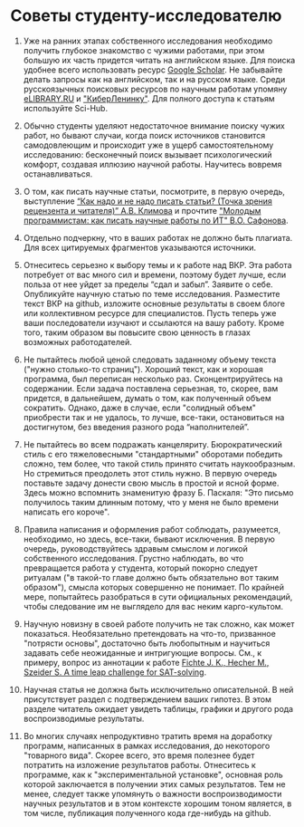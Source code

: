 ﻿# Советы студенту-исследователю

1. Уже на ранних этапах собственного исследования необходимо получить глубокое знакомство с чужими работами, при этом большую их часть придется читать на английском языке. Для поиска удобнее всего использовать ресурс [Google Scholar](https://scholar.google.com/). Не забывайте делать запросы как на английском, так и на русском языке. Среди русскоязычных поисковых ресурсов по научным работам упомяну [eLIBRARY.RU](https://www.elibrary.ru/defaultx.asp) и ["КиберЛенинку"](https://cyberleninka.ru/). Для полного доступа к статьям используйте Sci-Hub. 

1. Обычно студенты уделяют недостаточное внимание поиску чужих работ, но бывают случаи, когда поиск источников становится самодовлеющим и происходит уже в ущерб самостоятельному исследованию: бесконечный поиск вызывает психологический комфорт, создавая иллюзию научной работы. Научитесь вовремя останавливаться.

1. О том, как писать научные статьи, посмотрите, в первую очередь, выступление [“Как надо и не надо писать статьи? (Точка зрения рецензента и читателя)” А.В. Климова](https://www.youtube.com/watch?v=iZkeoNVVUiw) и прочтите ["Молодым программистам: как писать научные работы по ИТ" В.О. Сафонова](http://cte.eltech.ru/ojs/index.php/kio/article/view/1119/1116).

1. Отдельно подчеркну, что в ваших работах не должно быть плагиата. Для всех цитируемых фрагментов указываются источники.

1. Отнеситесь серьезно к выбору темы и к работе над ВКР. Эта работа потребует от вас много сил и времени, поэтому будет лучше, если польза от нее уйдет за пределы “сдал и забыл”. Заявите о себе. Опубликуйте научную статью по теме исследования. Разместите текст ВКР на github, изложите основные результаты в своем блоге или коллективном ресурсе для специалистов. Пусть теперь уже ваши последователи изучают и ссылаются на вашу работу. Кроме того, таким образом вы повысите свою ценность в глазах возможных работодателей.

1. Не пытайтесь любой ценой следовать заданному объему текста ("нужно столько-то страниц"). Хороший текст, как и хорошая программа, был переписан несколько раз. Сконцентрируйтесь на содержании. Если задача поставлена серьезная, то, скорее, вам придется, в дальнейшем, думать о том, как полученный объем сократить. Однако, даже в случае, если "солидный объем" приобрести так и не удалось, то лучше, все-таки, остановиться на достигнутом, без введения разного рода “наполнителей”.

1. Не пытайтесь во всем подражать канцеляриту. Бюрократический стиль с его тяжеловесными "стандартными" оборотами победить сложно, тем более, что такой стиль принято считать наукообразным. Но стремиться преодолеть этот стиль нужно. В первую очередь поставьте задачу донести свою мысль в простой и ясной форме. Здесь можно вспомнить знаменитую фразу Б. Паскаля: "Это письмо получилось таким длинным потому, что у меня не было времени написать его короче".

1. Правила написания и оформления работ соблюдать, разумеется, необходимо, но здесь, все-таки, бывают исключения. В первую очередь, руководствуйтесь здравым смыслом и логикой собственного исследования. Грустно наблюдать, во что превращается работа у студента, который покорно следует ритуалам ("в такой-то главе должно быть обязательно вот таким образом"), смысла которых совершенно не понимает. По крайней мере, попытайтесь разобраться в сути официальных рекомендаций, чтобы следование им не выглядело для вас неким карго-культом.

1. Научную новизну в своей работе получить не так сложно, как может показаться. Необязательно претендовать на что-то, призванное "потрясти основы", достаточно быть любопытным и научиться задавать себе неожиданные и интригующие вопросы. См., к примеру, вопрос из аннотации к работе [Fichte J. K., Hecher M., Szeider S. A time leap challenge for SAT-solving](https://arxiv.org/abs/2008.02215).

1. Научная статья не должна быть исключительно описательной. В ней присутствует раздел с подтверждением ваших гипотез. В этом разделе читатель ожидает увидеть таблицы, графики и другого рода воспроизводимые результаты.

1. Во многих случаях непродуктивно тратить время на доработку программ, написанных в рамках исследования, до некоторого "товарного вида". Скорее всего, это время полезнее будет потратить на изложение результатов работы. Отнеситесь к программе, как к "экспериментальной установке", основная роль которой заключается в получении этих самых результатов. Тем не менее, следует также упомянуть о важности воспроизводимости научных результатов и в этом контексте хорошим тоном является, в том числе, публикация полученного кода где-нибудь на github. 
